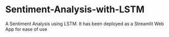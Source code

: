 # Sentiment-Analysis-with-LSTM
A Sentiment Analysis using LSTM. It has been deployed as a Streamlit Web App for ease of use
